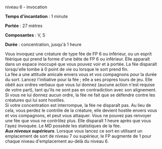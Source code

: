 niveau 6 - invocation

**Temps d'incantation** : 1 minute

**Portée** : 27 mètres

**Composantes** : V, S

**Durée** : concentration, jusqu'à 1 heure

Vous invoquez une créature de type fée de FP 6 ou inférieur, ou un esprit féérique qui prend la forme d'une bête de FP 6 ou inférieur. Elle apparaît dans un espace inoccupé que vous pouvez voir et à portée. La fée disparaît lorsqu'elle tombe à 0 point de vie ou lorsque le sort prend fin.  
La fée a une attitude amicale envers vous et vos compagnons pour la durée du sort. Lancez l'initiative pour la fée ; elle a ses propres tours de jeu. Elle obéit aux ordres verbaux que vous lui donnez (aucune action n'est requise de votre part), tant qu'ils ne sont pas en contradiction avec son alignement. Si vous ne lui donnez aucun ordre, la fée ne fait que se défendre contre les créatures qui lui sont hostiles.  
Si votre concentration est interrompue, la fée ne disparaît pas. Au lieu de cela, vous perdez le contrôle de la créature, elle devient hostile envers vous et vos compagnons, et peut vous attaquer. Vous ne pouvez pas renvoyer une fée que vous ne contrôlez plus. Elle disparaît 1 heure après que vous l'ayez invoquée. Le MD possède les statistiques de la fée.  
**_Aux niveaux supérieurs_**. Lorsque vous lancez ce sort en utilisant un emplacement de sort de niveau 7 ou supérieur, le FP augmente de 1 pour chaque niveau d'emplacement au-delà du niveau 6.